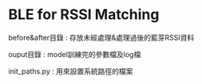 # BLE for RSSI Matching

before&after目錄 : 存放未經處理&處理過後的藍芽RSSI資料  

ouput目錄 : model訓練完的參數檔及log檔  

init_paths.py : 用來設置系統路徑的檔案  


